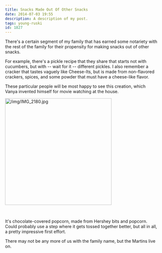 ```yaml
---
title: Snacks Made Out Of Other Snacks
date: 2014-07-03 19:55
description: A description of my post.
tags: young-ruski
id: 1827
---
```

There's a certain segment of my family that has earned some notariety with the rest of the family for their propensity for making snacks out of other snacks.

For example, there's a pickle recipe that they share that starts not with cucumbers, but with -- wait for it -- different pickles.  I also remember a cracker that tastes vaguely like Cheese-Its, but is made from non-flavored crackers, spices, and some powder that must have a cheese-like flavor.

These particular people will be most happy to see this creation, which Vanya invented himself for movie watching at the house.

<a class="lightview alignleft" href="/img/IMG_2180.jpg" data-lightview-caption="" data-lightview-group="group1"><img src="/img/IMG_2180.jpg" alt="/img/IMG_2180.jpg" width="350px"><br><span class="caption alignleft"></span></a><div style="clear:both;">&nbsp;</div>

It's chocolate-covered popcorn, made from Hershey bits and popcorn.  Could probably use a step where it gets tossed together better, but all in all, a pretty impressive first effort.

There may not be any more of us with the family name, but the Martins live on.